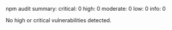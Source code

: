 npm audit summary:
critical: 0
high: 0
moderate: 0
low: 0
info: 0

No high or critical vulnerabilities detected.
